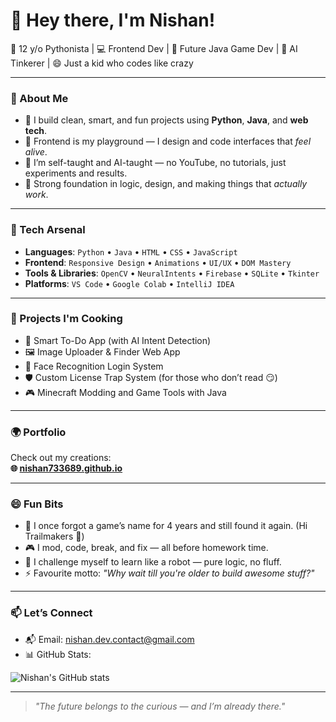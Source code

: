 # 👋 Hey there, I'm Nishan!

🎯 12 y/o Pythonista | 💻 Frontend Dev | 🚀 Future Java Game Dev | 🤖 AI Tinkerer | 😄 Just a kid who codes like crazy

---

### 🧠 About Me

- 🔭 I build clean, smart, and fun projects using **Python**, **Java**, and **web tech**.
- 🎨 Frontend is my playground — I design and code interfaces that *feel alive*.
- 💬 I’m self-taught and AI-taught — no YouTube, no tutorials, just experiments and results.
- 🧠 Strong foundation in logic, design, and making things that *actually work*.

---

### 💼 Tech Arsenal

- **Languages**: `Python` • `Java` • `HTML` • `CSS` • `JavaScript`
- **Frontend**: `Responsive Design` • `Animations` • `UI/UX` • `DOM Mastery`
- **Tools & Libraries**: `OpenCV` • `NeuralIntents` • `Firebase` • `SQLite` • `Tkinter`
- **Platforms**: `VS Code` • `Google Colab` • `IntelliJ IDEA`

---

### 🧪 Projects I'm Cooking

- 🤖 Smart To-Do App (with AI Intent Detection)
- 🖼️ Image Uploader & Finder Web App
- 📸 Face Recognition Login System
- 🛡️ Custom License Trap System (for those who don’t read 😏)
- 🎮 Minecraft Modding and Game Tools with Java

---

### 🌍 Portfolio

Check out my creations:  
**🌐 [nishan733689.github.io](https://nishan733689.github.io)**

---

### 😄 Fun Bits

- 🧠 I once forgot a game’s name for 4 years and still found it again. (Hi Trailmakers 👋)
- 🎮 I mod, code, break, and fix — all before homework time.
- 🥽 I challenge myself to learn like a robot — pure logic, no fluff.
- ⚡ Favourite motto: *"Why wait till you're older to build awesome stuff?"*

---

### 📫 Let’s Connect

- 📬 Email: [nishan.dev.contact@gmail.com](mailto:nishan.dev.contact@gmail.com)
- 📊 GitHub Stats:

![Nishan's GitHub stats](https://github-readme-stats.vercel.app/api?username=nishanchy733689&show_icons=true&theme=tokyonight)

---

> *"The future belongs to the curious — and I’m already there."*
